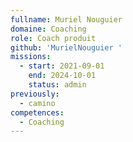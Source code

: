 ```yaml
---
fullname: Muriel Nouguier
domaine: Coaching
role: Coach produit
github: 'MurielNouguier '
missions:
  - start: 2021-09-01
    end: 2024-10-01
    status: admin
previously:
  - camino
competences:
  - Coaching
---
```

